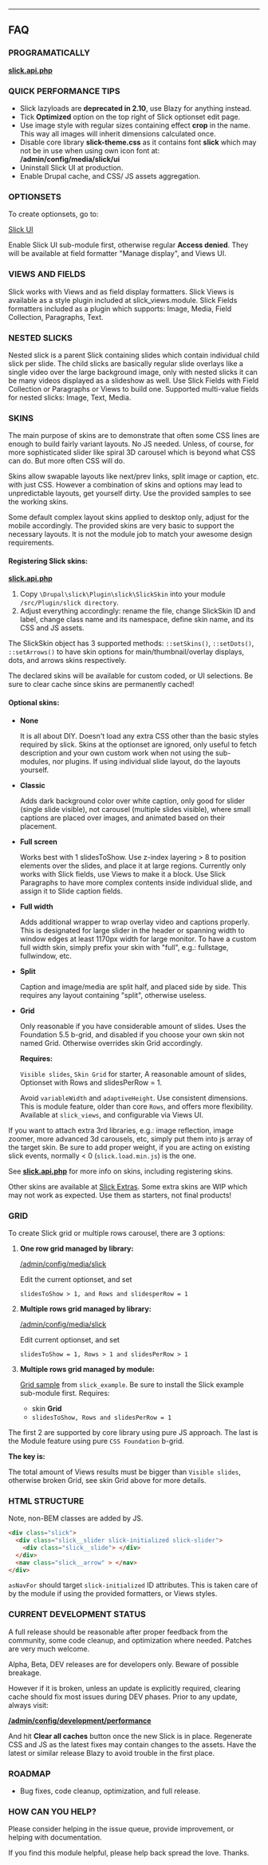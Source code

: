
***
## <a name="faq"></a>FAQ

### PROGRAMATICALLY
[**slick.api.php**](https://git.drupalcode.org/project/slick/blob/8.x-2.x/slick.api.php)


### QUICK PERFORMANCE TIPS
* Slick lazyloads are **deprecated in 2.10**, use Blazy for anything instead.
* Tick **Optimized** option on the top right of Slick optionset edit page.
* Use image style with regular sizes containing effect **crop** in the name.
  This way all images will inherit dimensions calculated once.
* Disable core library **slick-theme.css** as it contains font **slick** which
  may not be in use when using own icon font at:
  **/admin/config/media/slick/ui**
* Uninstall Slick UI at production.
* Enable Drupal cache, and CSS/ JS assets aggregation.


### OPTIONSETS
To create optionsets, go to:

  [Slick UI](/admin/config/media/slick)

Enable Slick UI sub-module first, otherwise regular **Access denied**.
They will be available at field formatter "Manage display", and Views UI.

### VIEWS AND FIELDS
Slick works with Views and as field display formatters.
Slick Views is available as a style plugin included at slick_views.module.
Slick Fields formatters included as a plugin which supports:
Image, Media, Field Collection, Paragraphs, Text.


### NESTED SLICKS
Nested slick is a parent Slick containing slides which contain individual child
slick per slide. The child slicks are basically regular slide overlays like
a single video over the large background image, only with nested slicks it can
be many videos displayed as a slideshow as well.
Use Slick Fields with Field Collection or Paragraphs or Views to build one.
Supported multi-value fields for nested slicks: Image, Text, Media.


### <a name="skins"></a>SKINS
The main purpose of skins are to demonstrate that often some CSS lines are
enough to build fairly variant layouts. No JS needed. Unless, of course, for
more sophisticated slider like spiral 3D carousel which is beyond what CSS can
do. But more often CSS will do.

Skins allow swapable layouts like next/prev links, split image or caption, etc.
with just CSS. However a combination of skins and options may lead to
unpredictable layouts, get yourself dirty. Use the provided samples to see
the working skins.

Some default complex layout skins applied to desktop only, adjust for the mobile
accordingly. The provided skins are very basic to support the necessary layouts.
It is not the module job to match your awesome design requirements.

#### Registering Slick skins:
[**slick.api.php**](https://git.drupalcode.org/project/slick/blob/8.x-2.x/slick.api.php#L337)

1. Copy `\Drupal\slick\Plugin\slick\SlickSkin` into your module
  `/src/Plugin/slick directory`.
2. Adjust everything accordingly: rename the file, change SlickSkin ID and
  label, change class name and its namespace, define skin name, and its CSS and
  JS assets.

The SlickSkin object has 3 supported methods: `::setSkins()`, `::setDots()`,
`::setArrows()` to have skin options for main/thumbnail/overlay displays, dots,
and arrows skins respectively.

The declared skins will be available for custom coded, or UI selections.
Be sure to clear cache since skins are permanently cached!

#### Optional skins:
* **None**

  It is all about DIY.
  Doesn't load any extra CSS other than the basic styles required by slick.
  Skins at the optionset are ignored, only useful to fetch description and
  your own custom work when not using the sub-modules, nor plugins.
  If using individual slide layout, do the layouts yourself.

* **Classic**

  Adds dark background color over white caption, only good for slider (single
  slide visible), not carousel (multiple slides visible), where small captions
  are placed over images, and animated based on their placement.

* **Full screen**

  Works best with 1 slidesToShow. Use z-index layering > 8 to position elements
  over the slides, and place it at large regions. Currently only works with
  Slick fields, use Views to make it a block. Use Slick Paragraphs to
  have more complex contents inside individual slide, and assign it to Slide
  caption fields.

* **Full width**

  Adds additional wrapper to wrap overlay video and captions properly.
  This is designated for large slider in the header or spanning width to window
  edges at least 1170px width for large monitor. To have a custom full width
  skin, simply prefix your skin with "full", e.g.: fullstage, fullwindow, etc.

* **Split**

  Caption and image/media are split half, and placed side by side. This requires
  any layout containing "split", otherwise useless.

* **Grid**

  Only reasonable if you have considerable amount of slides.
  Uses the Foundation 5.5 b-grid, and disabled if you choose your own skin
  not named Grid. Otherwise overrides skin Grid accordingly.

  **Requires:**

  `Visible slides`, `Skin Grid` for starter, A reasonable amount of slides,
  Optionset with Rows and slidesPerRow = 1.

  Avoid `variableWidth` and `adaptiveHeight`. Use consistent dimensions.
  This is module feature, older than core `Rows`, and offers more flexibility.
  Available at `slick_views`, and configurable via Views UI.

If you want to attach extra 3rd libraries, e.g.: image reflection, image zoomer,
more advanced 3d carousels, etc, simply put them into js array of the target
skin. Be sure to add proper weight, if you are acting on existing slick events,
normally < 0 (`slick.load.min.js`) is the one.

See [**slick.api.php**](https://git.drupalcode.org/project/slick/blob/8.x-2.x/slick.api.php#L337)
for more info on skins, including registering skins.

Other skins are available at
[Slick Extras](https://drupal.org/project/slick_extras).
Some extra skins are WIP which may not work as expected.
Use them as starters, not final products!


### GRID
To create Slick grid or multiple rows carousel, there are 3 options:

1. **One row grid managed by library:**

   [/admin/config/media/slick](/admin/config/media/slick)

   Edit the current optionset, and set

   `slidesToShow > 1, and Rows and slidesperRow = 1`

2. **Multiple rows grid managed by library:**

   [/admin/config/media/slick](/admin/config/media/slick)

   Edit current optionset, and set

   `slidesToShow = 1, Rows > 1 and slidesPerRow > 1`

3. **Multiple rows grid managed by module:**

   [Grid sample](/admin/structure/views/view/slick_x/edit/block_grid)
   from `slick_example`. Be sure to install the Slick example sub-module first.
   Requires:

   + skin **Grid**
   + `slidesToShow, Rows and slidesPerRow = 1`

The first 2 are supported by core library using pure JS approach.
The last is the Module feature using pure `CSS Foundation` b-grid.

**The key is:**

The total amount of Views results must be bigger than `Visible slides`,
otherwise broken Grid, see skin Grid above for more details.


### <a name="html-structure"></a>HTML STRUCTURE
Note, non-BEM classes are added by JS.

```html
<div class="slick">
  <div class="slick__slider slick-initialized slick-slider">
    <div class="slick__slide"> </div>
  </div>
  <nav class="slick__arrow" > </nav>
</div>
```

`asNavFor` should target `slick-initialized` ID attributes. This is taken care
of by the module if using the provided formatters, or Views styles.


### CURRENT DEVELOPMENT STATUS
A full release should be reasonable after proper feedback from the community,
some code cleanup, and optimization where needed. Patches are very much welcome.

Alpha, Beta, DEV releases are for developers only. Beware of possible breakage.

However if it is broken, unless an update is explicitly required, clearing cache
should fix most issues during DEV phases. Prior to any update, always visit:

**[/admin/config/development/performance](/admin/config/development/performance)**

And hit **Clear all caches** button once the new Slick is in place.
Regenerate CSS and JS as the latest fixes may contain changes to the assets.
Have the latest or similar release Blazy to avoid trouble in the first place.


### ROADMAP
* Bug fixes, code cleanup, optimization, and full release.

### HOW CAN YOU HELP?
Please consider helping in the issue queue, provide improvement, or helping with
documentation.

If you find this module helpful, please help back spread the love. Thanks.
